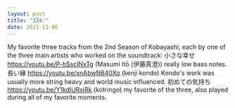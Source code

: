 ```yaml
---
layout: post
title: "324:"
date: 2021-11-06
---
```


My favorite three tracks from the 2nd Season of Kobayashi, each by one of the three main artists who worked on the soundtrack:
 小さな幸せ
https://youtu.be/P-hSscINxTg (Masumi Itō (伊藤真澄)) really low bass notes.
 長い縁
https://youtu.be/xnAbwN640Xo (kenji kondo) Kondo's work was usually more string heavy and world music influenced.
 初めての気持ち
https://youtu.be/Y1kdlURsjRk (kotringo) my favorite of the three, also played during all of my favorite moments.
